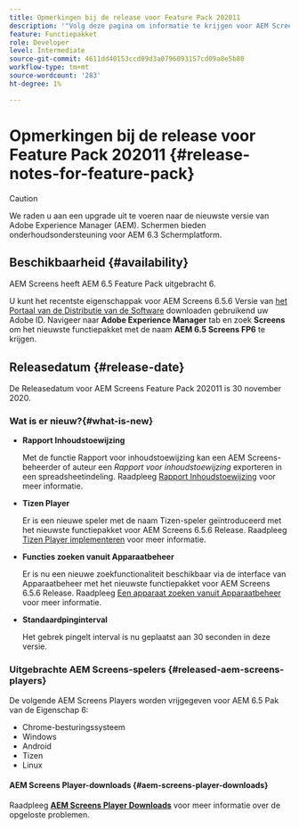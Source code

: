 ```yaml
---
title: Opmerkingen bij de release voor Feature Pack 202011
description: '"Volg deze pagina om informatie te krijgen voor AEM Screens Feature Pack 202011 uitgebracht op 30 november 2020."'
feature: Functiepakket
role: Developer
level: Intermediate
source-git-commit: 4611dd40153ccd09d3a0796093157cd09a8e5b80
workflow-type: tm+mt
source-wordcount: '283'
ht-degree: 1%

---
```



# Opmerkingen bij de release voor Feature Pack 202011 {#release-notes-for-feature-pack}

>[!CAUTION]
>We raden u aan een upgrade uit te voeren naar de nieuwste versie van Adobe Experience Manager (AEM). Schermen bieden onderhoudsondersteuning voor AEM 6.3 Schermplatform.

## Beschikbaarheid {#availability}

AEM Screens heeft AEM 6.5 Feature Pack uitgebracht 6.

U kunt het recentste eigenschappak voor AEM Screens 6.5.6 Versie van [het Portaal van de Distributie van de Software](https://experience.adobe.com/#/downloads/content/software-distribution/en/aem.html) downloaden gebruikend uw Adobe ID. Navigeer naar **Adobe Experience Manager** tab en zoek **Screens** om het nieuwste functiepakket met de naam **AEM 6.5 Screens FP6** te krijgen.

## Releasedatum {#release-date}

De Releasedatum voor AEM Screens Feature Pack 202011 is 30 november 2020.

### Wat is er nieuw?{#what-is-new}

* **Rapport Inhoudstoewijzing**

   Met de functie Rapport voor inhoudstoewijzing kan een AEM Screens-beheerder of auteur een *Rapport voor inhoudstoewijzing* exporteren in een spreadsheetindeling.
Raadpleeg [Rapport Inhoudstoewijzing](/help/user-guide/content-assignment-report.md) voor meer informatie.


* **Tizen Player**

   Er is een nieuwe speler met de naam Tizen-speler geïntroduceerd met het nieuwste functiepakket voor AEM Screens 6.5.6 Release.
Raadpleeg [Tizen Player implementeren](/help/user-guide/tizen-player.md) voor meer informatie.

* **Functies zoeken vanuit Apparaatbeheer**

   Er is nu een nieuwe zoekfunctionaliteit beschikbaar via de interface van Apparaatbeheer met het nieuwste functiepakket voor AEM Screens 6.5.6 Release.
Raadpleeg [Een apparaat zoeken vanuit Apparaatbeheer](/help/user-guide/device-registration.md#search-device) voor meer informatie.

* **Standaardpinginterval**

   Het gebrek pingelt interval is nu geplaatst aan 30 seconden in deze versie.

### Uitgebrachte AEM Screens-spelers {#released-aem-screens-players}

De volgende AEM Screens Players worden vrijgegeven voor AEM 6.5 Pak van de Eigenschap 6:

* Chrome-besturingssysteem
* Windows
* Android
* Tizen
* Linux

#### AEM Screens Player-downloads {#aem-screens-player-downloads}

Raadpleeg **[AEM Screens Player Downloads](https://download.macromedia.com/screens/index.html)** voor meer informatie over de opgeloste problemen.
